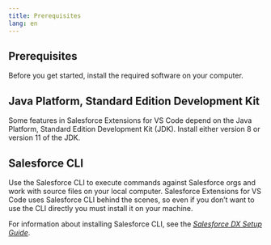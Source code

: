 ```yaml
---
title: Prerequisites
lang: en
---
```


## Prerequisites

Before you get started, install the required software on your computer.

## Java Platform, Standard Edition Development Kit

Some features in Salesforce Extensions for VS Code depend on the Java Platform, Standard Edition Development Kit (JDK). Install either version 8 or version 11 of the JDK.

## Salesforce CLI

Use the Salesforce CLI to execute commands against Salesforce orgs and work with source files on your local computer. Salesforce Extensions for VS Code uses Salesforce CLI behind the scenes, so even if you don’t want to use the CLI directly you must install it on your machine.

For information about installing Salesforce CLI, see the _[Salesforce DX Setup Guide](https://developer.salesforce.com/docs/atlas.en-us.sfdx_setup.meta/sfdx_setup/sfdx_setup_install_cli.htm)_.



